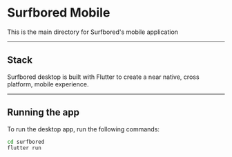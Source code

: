 # Surfbored Mobile
This is the main directory for Surfbored's mobile application

---

## Stack
Surfbored desktop is built with Flutter to create a near native, cross platform, mobile experience.

---

## Running the app
To run the desktop app, run the following commands:

```sh
cd surfbored
flutter run
```
